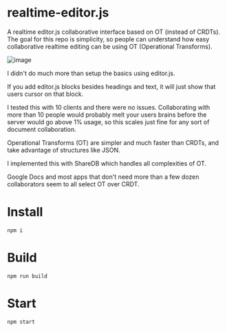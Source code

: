 # realtime-editor.js
A realtime editor.js collaborative interface based on OT (instead of CRDTs). The goal for this repo is simplicity, so people can understand how easy collaborative realtime editing can be using OT (Operational Transforms).

![image](https://github.com/user-attachments/assets/e94da0ac-04df-4f64-80d6-72c5494c9813)

I didn't do much more than setup the basics using editor.js.

If you add editor.js blocks besides headings and text, it will just show that users cursor on that block.

I tested this with 10 clients and there were no issues. Collaborating with more than 10 people would probably melt your users brains before the server would go above 1% usage, so this scales just fine for any sort of document collaboration.

Operational Transforms (OT) are simpler and much faster than CRDTs, and take advantage of structures like JSON.

I implemented this with ShareDB which handles all complexities of OT.

Google Docs and most apps that don't need more than a few dozen collaborators seem to all select OT over CRDT.

# Install

```
npm i
```

# Build
```
npm run build
```

# Start
```
npm start
```

